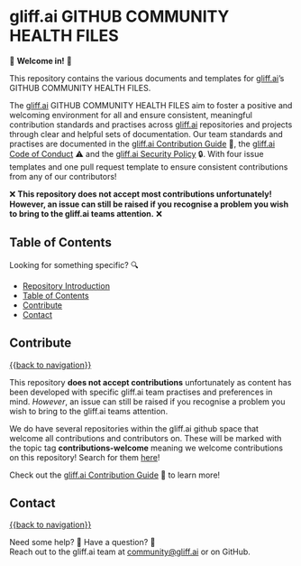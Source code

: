 # gliff.ai GITHUB COMMUNITY HEALTH FILES

👋 **Welcome in!** 👋

This repository contains the various documents and templates for [gliff.ai](https://gliff.ai)’s GITHUB COMMUNITY HEALTH FILES.

The [gliff.ai](https://gliff.ai) GITHUB COMMUNITY HEALTH FILES aim to foster a positive and welcoming environment for all and ensure consistent, meaningful contribution standards and practises across [gliff.ai](https://gliff.ai) repositories and projects through clear and helpful sets of documentation. Our team standards and practises are documented in the [gliff.ai Contribution Guide](https://github.com/gliff-ai/.github/blob/main/CONTRIBUTING.md) 👋, the [gliff.ai Code of Conduct](https://github.com/gliff-ai/.github/blob/main/CODE_OF_CONDUCT.md) ⚠️ and the [gliff.ai Security Policy](https://github.com/gliff-ai/.github/blob/main/SECURITY.md) 🔒. With four issue templates and one pull request template to ensure consistent contributions from any of our contributors!

❌ **This repository does not accept most contributions unfortunately! However, an issue can still be raised if you recognise a problem you wish to bring to the gliff.ai teams attention.** ❌

## Table of Contents

Looking for something specific? 🔍

 - [Repository Introduction](#gliffai-github-community-health-files)
 - [Table of Contents](#table-of-contents)
 - [Contribute](#contribute)
 - [Contact](#contact)

## Contribute

[{{back to navigation}}](#table-of-contents)

This repository **does not accept contributions** unfortunately as content has been developed with specific gliff.ai team practises and preferences in mind. _However_, an issue can still be raised if you recognise a problem you wish to bring to the gliff.ai teams attention.

We do have several repositories within the gliff.ai github space that  welcome all contributions and contributors on. These will be marked with the topic tag **contributions-welcome** meaning we welcome contributions on this repository! Search for them [here](https://github.com/search?q=topic%3Acontributors-welcome+org%3Agliff-ai&type=Repositories)!

Check out the [gliff.ai Contribution Guide](https://github.com/gliff-ai/.github/blob/main/CONTRIBUTING.md) 👋 to learn more!

## Contact

[{{back to navigation}}](#table-of-contents)

Need some help? 🤔 Have a question? 🧠 \
Reach out to the gliff.ai team at [community@gliff.ai](mailto:community@gliff.ai?subject=[GitHub]) or on GitHub.
